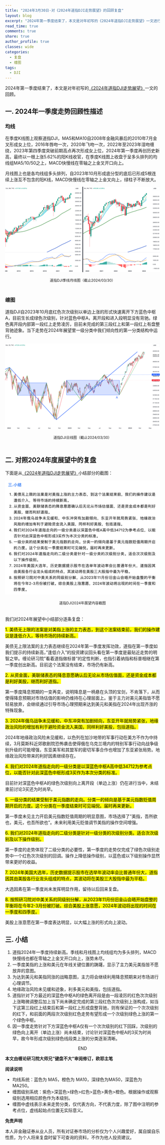 ```yaml
---
title: "2024年3月30日-对《2024年道指DJI走势展望》的回顾复盘"
layout: blog
excerpt: "2024年第一季度结束了，本文是对年初写的《2024年道指DJI走势展望》一文进行的回顾。"
read_time: true
comments: true
share: true
author_profile: true
classes: wide
categories:
  - 复盘
  - 缠图
tags:
  - DJI
---
```


2024年第一季度结束了，本文是对年初写的[《2024年道指DJI走势展望》](https://money.olim.ca/2024/01/19/posts-DJI/)一文的回顾。

## 一. 2024年一季度走势回顾性描述 

### 均线

在季度K线图上观察道指DJI，MA5和MA10自2008年金融风暴后的2010年7月金叉形成女上位，2016年唇吻一次，2020年飞吻一次，2022年至2023年湿吻缠绕，2023年第四季度突破前期高点再次形成女上位，2024年第一季度再创历史新高，最终以一根上涨5.62%的阳K线收官，在季度K线图上收盘于呈多头排列的均线组MA5/10/50之上，MACD快慢线在零轴之上金叉开口向上。 

月线图上也是各均线组多头排列，自2023年10月形成底分型的底后已形成5根连续上涨互不包含的阳K线，MACD快慢线在零轴之上金叉向上，绿柱子不断放大。 

![DJI道指20240402](/assets/images/2024/2024-04-02-DJI-j.png)
<small><center>道指DJI季线月线图（截止2024/03/30）</center></small>　

### 缠图 

道指DJI自2023年10月底红色次次级别以单边上涨的形式快速离开下方蓝色中枢A，目前生长成绿色次级别，针对蓝色中枢A，离开段和进入段明显没有背驰。绿色离开段内部第一段红上走势凌厉，目前未完成的第三段红上和第一段红上有盘整背驰迹象。当下走势在2024年展望里一级分类中我们倾向性的第一分类结构中运行。 

![DJI道指20240402](/assets/images/2024/2024-04-02-DJI-c.png)
<small><center>道指DJI日线图（截止2024/03/30）</center></small>　

## 二. 对照2024年度展望中的复盘 

下面是从[《2024年道指DJI走势展望》](https://money.olim.ca/2024/01/19/posts-DJI/)小结部分的截图：

![DJI道指20240402](/assets/images/2024/2024-04-02-DJI-screen.png)
<small><center>道指DJI2024年展望内容截图</center></small>　

我们对2024年展望中小结部分逐条复盘：　 

<mark> 1. 美债无上限的法案是对美指上涨的主力表态，到这个法案结束前，我们的操作建议是逢低介入，等待市场的持续新高。 </mark>

美债无上限法案的主力表态继续在2024年第一季度发挥功效，道指在第一季度如我们提示的持续新高，”逢低介入”的投资建议回头看在第一季度是最贴近走势的明智之举。缠论研习院”看着道指做标普”的定性判断，也指引着纳指和标普相继在第一季度创出新高。目前这个法案没有结束，市场仍有新高。 

<mark> 2. 从资金面，美联储表态的降息意愿确认后无论从市场估值面，还是资金成本都是利好美股，继而利好道指。 </mark>

第一季度降息预期的一变再变，说明降息是一柄悬在头顶的宝剑，不肯落下，从而使得降息预期对市场估值的影响仍维持在心理层面上。鉴于主力对美元美指皆不愿轻易放弃，会继续通过引导市场心理预期来达到美元和美指在2024年出现齐涨的特殊现象。 

<mark> 3. 2024年俄乌战争未见缓和，中东冲突有加剧倾向，东亚开年就局势紧张，地缘政治风险的增加有利于避险资金流入美国，同样利好美股，包括道指。 </mark>

2024年地缘政治风险未见缓和，以色列在加沙地带的军事行动在美方不作为中持续，3月莫斯科近郊歌剧院恐怖袭击使得俄在乌克兰境内的特别军事行动向战争级别升级的可能增强，东亚美军和其盟军的密切军事合作也增加了东亚紧张局势。地缘政治风险带来的利好因素继续存在。 

<mark> 4. 我们对2024年道指走向的一级分类是以深蓝色中枢A高中低34712为参考点位，以能否针对此深蓝色中枢形成3买作为本次分类的标准。 </mark>

目前针对深蓝色中枢A的绿色次级别向上离开段（单边上涨）仍在进行当中，未结束前讨论3买还为时尚早。 

<mark> 5. 一级分类的结果受制于美元指数的走向。分类一的倾向是基于美元指数贬值周期开启的力度。这个分类在一季度结束时可见端倪。届时再来更新。 </mark>

第一季度未见主力开启美元指数贬值周期的明显意图，市场选择了”美指，吾所欲也，美元，也吾所欲也”。未来利用美元贬值调节美指的操作空间增强。 

<mark> 6. 我们对2024年道指走向的二级分类是针对一级分类的次级别分类。适合次次级别及以下操作级别。 </mark>

第一季度的走势体现了二级分类的必要性，第一季度的走势仅完成了绿色次级别走势中一个红色次次级别的回调。操作上降低操作级别，以蓝色或以下级别操作显然带来更好的收益。 

<mark> 7. 2024年美国大选年，历史数据提示股市在选举年波动率会比普通年份大，道指因其由美股各行业龙头组成的特点，其波动将在美股三大股指中最为平稳。 </mark>

大选因素在第一季度尚未发挥明显作用，留待以后回来复盘。 

<mark> 8. 按照研习院对中美关系的同级别分解，从2023年11月份旧金山会晤开始盘整的平衡将在今年2-3月份被打破。综合美股上涨意愿，2024年波动将出现的时间在一季度和四季度。 </mark>

美股上涨意愿在第一季度表达明显，以大幅上涨的形式向上波动。 

## 三. 小结 

1. 道指2024年一季度持续新高。季线和月线图上均线组均为多头排列，MACD快慢线也都在零轴之上金叉开口向上，涨势未尽。
2.  一季度美指的上涨和美元在年线关键位置的踌躇，显示了主力美元美指皆不愿放弃的意图。 
3. 为达到美元和美指同涨的战略意图，主力将会继续利用降息预期来对市场进行心理调节。 
4. 地缘政治风险未见缓和迹象，利多美元和美指，包括道指。 
5. 道指针对下方最近的深蓝色中枢A的绿色离开段是由一段凌厉的红色次次级别上涨略微调整后加上当下尚未确定完成的第三段红色次次级别上涨构成，如当下这第三段红上结束后和第一段红上形成盘整背驰，则有保证的一个次次级别的红下，和前面的两段次次级别红色走势有望形成一个次级别绿色上涨的第一个绿色中枢。 
6. 因一季度走势针对下方深蓝色中枢A仅有一个次次级别的红下回踩，次级别的绿色向上离开（单边上涨）尚未结束，讨论针对深蓝色中枢A的3买为时尚早，故今年形成次级别绿色线段类上涨的分类逐渐清晰。 

<center>END</center>

**本文由缠论研习院大师兄”键盘不大”审阅修订，欧耶主笔**

**阅读说明**

* 均线系统：蓝色为 MA5，橙色为 MA10，深绿色为MA50，深蓝色为MA250。
* 缠图级别系统：紫色>深蓝色>绿色>红色>蓝色>黄色>橙色。根据操作或观察级别选用相应颜色作为本级别。
* 缠图中虚线表示未来走势分类，仅代表方向，不代表力度，除了图中注明的参考点位，虚线起始点位置无实际意义。

**免责声明** 

本人非金融证券从业人员，所有对证券市场的分析仅为个人兴趣爱好，属自娱自乐性质，为个人将来复盘时留下可查询的资料，不作为他人投资建议。

